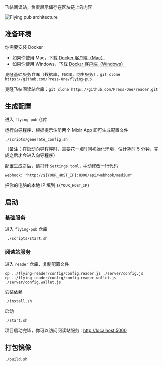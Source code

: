 飞帖阅读站，负责展示储存在区块链上的内容

![Flying pub architecture](https://xue-images.pek3b.qingstor.com/213-reader.png)

## 准备环境

你需要安装 Docker

- 如果你使用 Mac，下载 [Docker 客户端（Mac）](https://docs.docker.com/docker-for-mac/install/)
- 如果你使用 Windows，下载 [Docker 客户端（Windows）](https://docs.docker.com/docker-for-windows/install/)

克隆基础服务仓库（数据库，redis，同步服务）：`git clone https://github.com/Press-One/flying-pub`

克隆飞帖阅读站仓库：`git clone https://github.com/Press-One/reader.git`

## 生成配置

进入 `flying-pub` 仓库

运行向导程序，根据提示注册两个 Mixin App 即可生成配置文件

```
./scripts/generate_config.sh
```

（备注：在启动向导程序时，需要花一点时间初始化环境，估计耗时 5 分钟，完成之后才会进入向导程序）

配置生成之后，请打开 `Settings.toml`，手动修改一行代码

```
webhook: "http://${YOUR_HOST_IP}:8000/api/webhook/medium"
```

把你的电脑的本地 IP 填到 `${YOUR_HOST_IP}`

## 启动

### 基础服务

进入 `flying-pub` 仓库

```
 ./scripts/start.sh
```

### 阅读站服务

进入 `reader` 仓库，复制配置文件

```
cp ../flying-reader/config/config.reader.js ./server/config.js
cp ../flying-reader/config/config.reader-wallet.js ./server/config.wallet.js
```

安装依赖

```
./install.sh
```

启动

```
./start.sh
```

项目启动完毕，你可以访问阅读站服务：[http://localhost:5000](http://localhost:5000)

## 打包镜像

```
./build.sh
```
